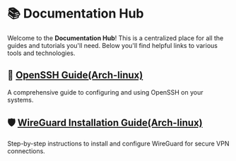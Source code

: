 # 📚 Documentation Hub

Welcome to the **Documentation Hub**! This is a centralized place for all the guides and tutorials you'll need. Below you'll find helpful links to various tools and technologies.

## 🔐 [OpenSSH Guide(Arch-linux)](https://github.com/xrito-o/Documentations/blob/main/openssh/openssh.md)
A comprehensive guide to configuring and using OpenSSH on your systems.

## 🛡️ [WireGuard Installation Guide(Arch-linux)](https://github.com/xrito-o/Documentations/blob/main/wireguard_installation_guide.md)
Step-by-step instructions to install and configure WireGuard for secure VPN connections.


